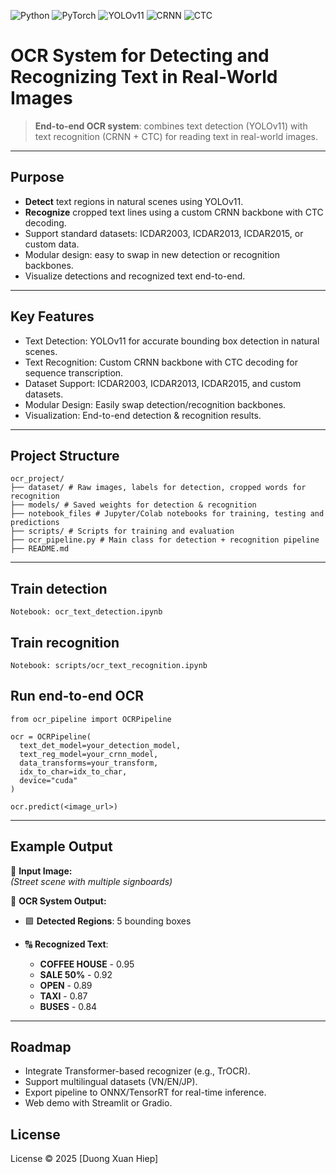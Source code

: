 ![Python](https://img.shields.io/badge/Python-3.10-blue?logo=python)
![PyTorch](https://img.shields.io/badge/PyTorch-2.3-orange?logo=pytorch)
![YOLOv11](https://img.shields.io/badge/Detection-YOLOv11-green)
![CRNN](https://img.shields.io/badge/Recognition-CRNN-blue)
![CTC](https://img.shields.io/badge/Loss-CTC-yellow)

# OCR System for Detecting and Recognizing Text in Real-World Images

> **End-to-end OCR system**: combines text detection (YOLOv11) with text recognition (CRNN + CTC) for reading text in real-world images.

---

## Purpose

- **Detect** text regions in natural scenes using YOLOv11.
- **Recognize** cropped text lines using a custom CRNN backbone with CTC decoding.
- Support standard datasets: ICDAR2003, ICDAR2013, ICDAR2015, or custom data.
- Modular design: easy to swap in new detection or recognition backbones.
- Visualize detections and recognized text end-to-end.

---

## Key Features
- Text Detection: YOLOv11 for accurate bounding box detection in natural scenes.
- Text Recognition: Custom CRNN backbone with CTC decoding for sequence transcription.
- Dataset Support: ICDAR2003, ICDAR2013, ICDAR2015, and custom datasets.
- Modular Design: Easily swap detection/recognition backbones.
- Visualization: End-to-end detection & recognition results.

---

## Project Structure
```
ocr_project/
├── dataset/ # Raw images, labels for detection, cropped words for recognition
├── models/ # Saved weights for detection & recognition
├── notebook_files # Jupyter/Colab notebooks for training, testing and predictions
├── scripts/ # Scripts for training and evaluation
├── ocr_pipeline.py # Main class for detection + recognition pipeline
├── README.md
```

---

## Train detection
```
Notebook: ocr_text_detection.ipynb
```

## Train recognition
```
Notebook: scripts/ocr_text_recognition.ipynb
```

## Run end-to-end OCR
```
from ocr_pipeline import OCRPipeline

ocr = OCRPipeline(
  text_det_model=your_detection_model,
  text_reg_model=your_crnn_model,
  data_transforms=your_transform,
  idx_to_char=idx_to_char,
  device="cuda"
)

ocr.predict(<image_url>)
```

---

## Example Output
👤 **Input Image:**  
*(Street scene with multiple signboards)*  

🤖 **OCR System Output:**  
- 🟩 **Detected Regions**: 5 bounding boxes  
- 🔠 **Recognized Text**:

  - **COFFEE HOUSE** - 0.95   
  - **SALE 50%** - 0.92  
  - **OPEN** - 0.89  
  - **TAXI** - 0.87  
  - **BUSES** - 0.84

---

## Roadmap
- Integrate Transformer-based recognizer (e.g., TrOCR).
- Support multilingual datasets (VN/EN/JP).
- Export pipeline to ONNX/TensorRT for real-time inference.
- Web demo with Streamlit or Gradio.

## License
License © 2025 [Duong Xuan Hiep]